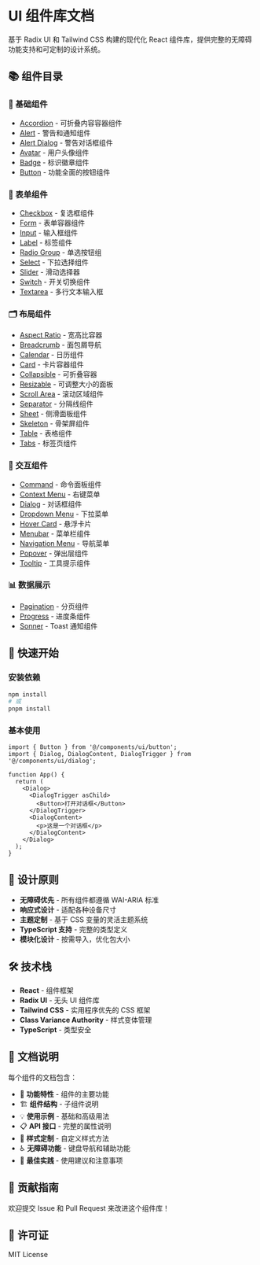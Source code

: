 # UI 组件库文档

基于 Radix UI 和 Tailwind CSS 构建的现代化 React 组件库，提供完整的无障碍功能支持和可定制的设计系统。

## 📚 组件目录

### 🔧 基础组件

- [Accordion](src/components/ui/accordion.md) - 可折叠内容容器组件
- [Alert](src/components/ui/alert.md) - 警告和通知组件
- [Alert Dialog](src/components/ui/alert-dialog.md) - 警告对话框组件
- [Avatar](src/components/ui/avatar.md) - 用户头像组件
- [Badge](src/components/ui/badge.md) - 标识徽章组件
- [Button](src/components/ui/button.md) - 功能全面的按钮组件

### 📝 表单组件

- [Checkbox](src/components/ui/checkbox.md) - 复选框组件
- [Form](src/components/ui/form.md) - 表单容器组件
- [Input](src/components/ui/input.md) - 输入框组件
- [Label](src/components/ui/label.md) - 标签组件
- [Radio Group](src/components/ui/radio-group.md) - 单选按钮组
- [Select](src/components/ui/select.md) - 下拉选择组件
- [Slider](src/components/ui/slider.md) - 滑动选择器
- [Switch](src/components/ui/switch.md) - 开关切换组件
- [Textarea](src/components/ui/textarea.md) - 多行文本输入框

### 🗂️ 布局组件

- [Aspect Ratio](src/components/ui/aspect-ratio.md) - 宽高比容器
- [Breadcrumb](src/components/ui/breadcrumb.md) - 面包屑导航
- [Calendar](src/components/ui/calendar.md) - 日历组件
- [Card](src/components/ui/card.md) - 卡片容器组件
- [Collapsible](src/components/ui/collapsible.md) - 可折叠容器
- [Resizable](src/components/ui/resizable.md) - 可调整大小的面板
- [Scroll Area](src/components/ui/scroll-area.md) - 滚动区域组件
- [Separator](src/components/ui/separator.md) - 分隔线组件
- [Sheet](src/components/ui/sheet.md) - 侧滑面板组件
- [Skeleton](src/components/ui/skeleton.md) - 骨架屏组件
- [Table](src/components/ui/table.md) - 表格组件
- [Tabs](src/components/ui/tabs.md) - 标签页组件

### 🎯 交互组件

- [Command](src/components/ui/command.md) - 命令面板组件
- [Context Menu](src/components/ui/context-menu.md) - 右键菜单
- [Dialog](src/components/ui/dialog.md) - 对话框组件
- [Dropdown Menu](src/components/ui/dropdown-menu.md) - 下拉菜单
- [Hover Card](src/components/ui/hover-card.md) - 悬浮卡片
- [Menubar](src/components/ui/menubar.md) - 菜单栏组件
- [Navigation Menu](src/components/ui/navigation-menu.md) - 导航菜单
- [Popover](src/components/ui/popover.md) - 弹出层组件
- [Tooltip](src/components/ui/tooltip.md) - 工具提示组件

### 📊 数据展示

- [Pagination](src/components/ui/pagination.md) - 分页组件
- [Progress](src/components/ui/progress.md) - 进度条组件
- [Sonner](src/components/ui/sonner.md) - Toast 通知组件

## 🚀 快速开始

### 安装依赖

```bash
npm install
# 或
pnpm install
```

### 基本使用

```tsx
import { Button } from '@/components/ui/button';
import { Dialog, DialogContent, DialogTrigger } from '@/components/ui/dialog';

function App() {
  return (
    <Dialog>
      <DialogTrigger asChild>
        <Button>打开对话框</Button>
      </DialogTrigger>
      <DialogContent>
        <p>这是一个对话框</p>
      </DialogContent>
    </Dialog>
  );
}
```

## 🎨 设计原则

- **无障碍优先** - 所有组件都遵循 WAI-ARIA 标准
- **响应式设计** - 适配各种设备尺寸
- **主题定制** - 基于 CSS 变量的灵活主题系统
- **TypeScript 支持** - 完整的类型定义
- **模块化设计** - 按需导入，优化包大小

## 🛠️ 技术栈

- **React** - 组件框架
- **Radix UI** - 无头 UI 组件库
- **Tailwind CSS** - 实用程序优先的 CSS 框架
- **Class Variance Authority** - 样式变体管理
- **TypeScript** - 类型安全

## 📖 文档说明

每个组件的文档包含：

- 🎯 **功能特性** - 组件的主要功能
- 🏗️ **组件结构** - 子组件说明
- 💡 **使用示例** - 基础和高级用法
- 📋 **API 接口** - 完整的属性说明
- 🎨 **样式定制** - 自定义样式方法
- ♿ **无障碍功能** - 键盘导航和辅助功能
- 💼 **最佳实践** - 使用建议和注意事项

## 🤝 贡献指南

欢迎提交 Issue 和 Pull Request 来改进这个组件库！

## 📄 许可证

MIT License
